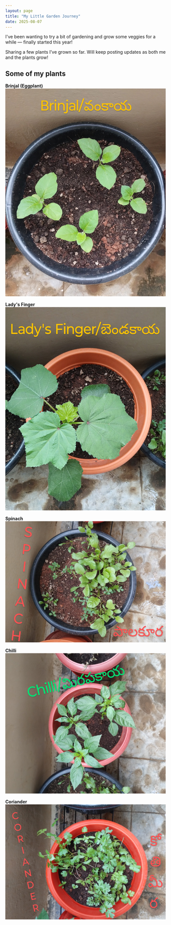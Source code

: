 ```yaml
---
layout: page
title: "My Little Garden Journey"
date: 2025-08-07
---
```


I've been wanting to try a bit of gardening and grow some veggies for a while — finally started this year! 

Sharing a few plants I’ve grown so far. Will keep posting updates as both me and the plants grow!

## Some of my plants

**Brinjal (Eggplant)**  
![Brinjal plant](/assets/images/brinjal_07082025.jpg)

**Lady's Finger**  
![Lady's Finger plant](/assets/images/ladysfinger_07082025.jpg)

**Spinach**  
![Spinach plant](/assets/images/spinach_07082025.jpg)

**Chilli**  
![Chilli plant](/assets/images/chilli_07082025.jpg)


**Coriander**  
![Coriander plant](/assets/images/coriander_07082025.jpg)

